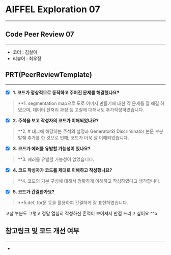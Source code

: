 # AIFFEL Exploration 07
----  
## **Code Peer Review 07**
------------------
- 코더 : 김설아
- 리뷰어 : 최우정 

## **PRT(PeerReviewTemplate)**  
------------------  
- [x] **1. 코드가 정상적으로 동작하고 주어진 문제를 해결했나요?**
>**1. segmentation map으로 도로 이미지 만들기에 대한 각 문제를 잘 해결 하였으며, 데이터 전처리 과정 등 고찰에 대해서도 추가작성하였습니다. 

- [x] **2. 주석을 보고 작성자의 코드가 이해되었나요?**  
 
>**2. # 태그에 해당하는 주석의 설명과 Generator와 Discriminator 논문 부분 발췌 추가를 한 것으로 인해, 코드가 더욱 잘 이해되었습니다. 

- [x] **3. 코드가 에러를 유발할 가능성이 있나요?**
>**3. 에러를 유발할 가능성이 없었습니다. 

- [x] **4. 코드 작성자가 코드를 제대로 이해하고 작성했나요?**  
  
>**4. 코드의 기본 구성에 대해서 정확하게 이해하고 작성하였다고 생각합니다. 

- [x] **5. 코드가 간결한가요?**  
  
>**5.def, for문 등을 활용하여 간결하게 잘 표현하였습니다. 

고찰 부분도 그렇고 정말 열심히 작성하신 흔적이 보이셔서 만점 드리고 싶어요 ^^b

## **참고링크 및 코드 개선 여부**  
------------------  
- 
    
